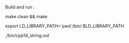 

Build and run :

make clean && make

export LD_LIBRARY_PATH=\`pwd\`/bin/:$LD_LIBRARY_PATH

./bin/cpp14_string.out

